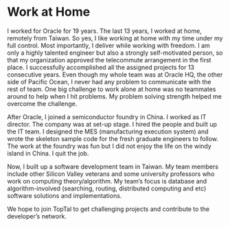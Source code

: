 # Work at Home
I worked for Oracle for 19 years. The last 13 years, I worked at home, remotely from Taiwan. So yes, I like working at home with my time under my full control. Most importantly, I deliver while working with freedom. I am only a highly talented engineer but also a strongly self-motivated person, so that my organization approved the telecommute arrangement in the first place. I successfully accomplished all the assigned projects for 13 consecutive years. Even though my whole team was at Oracle HQ, the other side of Pacific Ocean, I never had any problem to communicate with the rest of team. One big challenge to work alone at home was no teammates around to help when I hit problems. My problem solving strength helped me overcome the challenge. 

After Oracle, I joined a semiconductor foundry in China. I worked as IT director. The company was at set-up stage. I hired the people and built up the IT team. I designed the MES (manufacturing execution system) and wrote the skeleton sample code for the fresh graduate engineers to follow. The work at the foundry was fun but I did not enjoy the life on the windy island in China. I quit the job.

Now, I built up a software development team in Taiwan. My team members include other Silicon Valley veterans and some university professors who work on computing theory/algorithm. My team’s focus is database and algorithm-involved (searching, routing, distributed computing and etc) software solutions and implementations. 

We hope to join TopTal to get challenging projects and contribute to the developer’s network.

